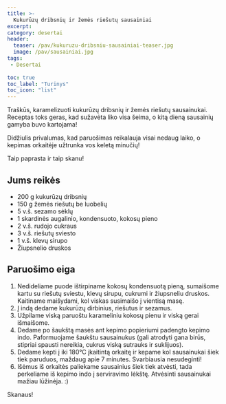```yaml
---
title: >-
  Kukurūzų dribsnių ir žemės riešutų sausainiai
excerpt:
category: desertai
header:
  teaser: /pav/kukuruzu-dribsniu-sausainiai-teaser.jpg
  image: /pav/sausainiai.jpg
tags:
 - Desertai
 
toc: true
toc_label: "Turinys"
toc_icon: "list"
---
```


Traškūs, karamelizuoti kukurūzų dribsnių ir žemės riešutų sausainukai. Receptas toks geras, kad sužavėta liko visa šeima, o kitą dieną sausainių gamyba buvo kartojama! 

Didžiulis privalumas, kad paruošimas reikalauja visai nedaug laiko, o kepimas orkaitėje užtrunka vos keletą minučių! 

Taip paprasta ir taip skanu!

## Jums reikės

* 200 g kukurūzų dribsnių
* 150 g žemės riešutų be luobelių
* 5 v.š. sezamo sėklų
* 1 skardinės augalinio, kondensuoto, kokosų pieno
* 2 v.š. rudojo cukraus
* 3 v.š. riešutų sviesto
* 1 v.š. klevų sirupo
* Žiupsnelio druskos

## Paruošimo eiga

1. Nedideliame puode ištirpiname kokosų kondensuotą pieną, sumaišome kartu su riešutų sviestu, klevų sirupu, cukrumi ir žiupsneliu druskos. Kaitiname maišydami, kol viskas susimaišo į vientisą masę.
2. Į indą dedame kukurūzų dirbinius, riešutus ir sezamus.
3. Užpilame viską paruoštu karameliniu kokosų pienu ir viską gerai išmaišome.
4. Dedame po šaukštą masės ant kepimo popieriumi padengto kepimo indo. Paformuojame šaukštu sausainukus (gali atrodyti gana birūs, stipriai spausti nereikia, cukrus viską sutrauks ir suklijuos).
5. Dedame kepti į iki 180°C įkaitintą orkaitę ir kepame kol sausainukai šiek tiek paruduos, maždaug apie 7 minutes. Svarbiausia nesudeginti!
6. Išėmus iš orkaitės paliekame sausainius šiek tiek atvėsti, tada perkeliame iš kepimo indo į serviravimo lėkštę. Atvėsinti sausainukai mažiau lūžinėja. :)

Skanaus!
